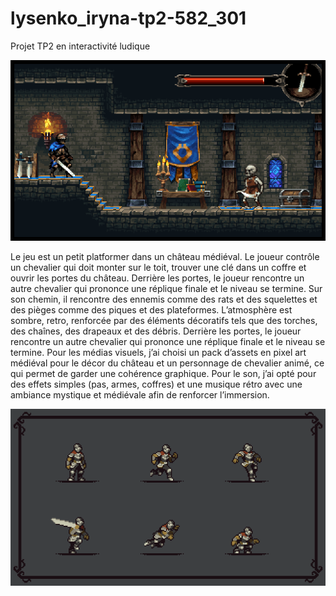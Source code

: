 # lysenko_iryna-tp2-582_301
Projet TP2 en interactivité ludique

<img src="cover-gif.gif" width = "700px">

Le jeu est un petit platformer dans un château médiéval. Le joueur contrôle un chevalier qui doit monter sur le toit, trouver une clé dans un coffre et ouvrir les portes du château. Derrière les portes, le joueur rencontre un autre chevalier qui prononce une réplique finale et le niveau se termine. Sur son chemin, il rencontre des ennemis comme des rats et des squelettes et des pièges comme des piques et des plateformes. L’atmosphère est sombre, retro, renforcée par des éléments décoratifs tels que des torches, des chaînes, des drapeaux et des débris. Derrière les portes, le joueur rencontre un autre chevalier qui prononce une réplique finale et le niveau se termine. Pour les médias visuels, j’ai choisi un pack d’assets en pixel art médiéval pour le décor du château et un personnage de chevalier animé, ce qui permet de garder une cohérence graphique. Pour le son, j’ai opté pour des effets simples (pas, armes, coffres) et une musique rétro avec une ambiance mystique et médiévale afin de renforcer l’immersion.

<img src="knight-gif.gif" width = "700px">
